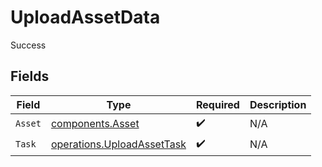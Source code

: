 # UploadAssetData

Success


## Fields

| Field                                                                    | Type                                                                     | Required                                                                 | Description                                                              |
| ------------------------------------------------------------------------ | ------------------------------------------------------------------------ | ------------------------------------------------------------------------ | ------------------------------------------------------------------------ |
| `Asset`                                                                  | [components.Asset](../../models/components/asset.md)                     | :heavy_check_mark:                                                       | N/A                                                                      |
| `Task`                                                                   | [operations.UploadAssetTask](../../models/operations/uploadassettask.md) | :heavy_check_mark:                                                       | N/A                                                                      |